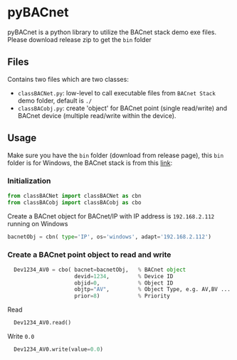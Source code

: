 # pyBACnet
pyBACnet is a python library to utilize the BACnet stack demo exe files. Please download release zip to get the ```bin``` folder

## Files
Contains two files which are two classes:

* ```classBACNet.py```: low-level to call executable files from ```BACnet Stack``` demo folder, default is ```./``` 
* ```classBACobj.py```: create 'object' for BACnet point (single read/write) and BACnet device (multiple read/write within the device).


## Usage
Make sure you have the ```bin``` folder (download from release page), this ```bin``` folder is for Windows, the BACnet stack is from this [link](https://sourceforge.net/projects/bacnet/):
### Initialization
```python
from classBACNet import classBACNet as cbn 
from classBACobj import classBACobj as cbo
```
Create a BACnet object for BACnet/IP with IP address is ```192.168.2.112``` running on Windows
```python
bacnetObj = cbn( type='IP', os='windows', adapt='192.168.2.112')
```
### Create a BACnet point object to read and write
```python
  Dev1234_AV0 = cbo( bacnet=bacnetObj,   % BACnet object
                     devid=1234,         % Device ID
                     objid=0,            % Object ID
                     objtp="AV",         % Object Type, e.g. AV,BV ...
                     prior=8)            % Priority
```
Read
```python
  Dev1234_AV0.read()
  ```
Write ```0.0```
```python
  Dev1234_AV0.write(value=0.0)
```

